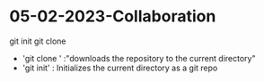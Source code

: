 # 05-02-2023-Collaboration
git init
git clone

- 'git clone <URL>' :"downloads the repository to the current directory"
- 'git init' : Initializes the current directory as a git repo 

